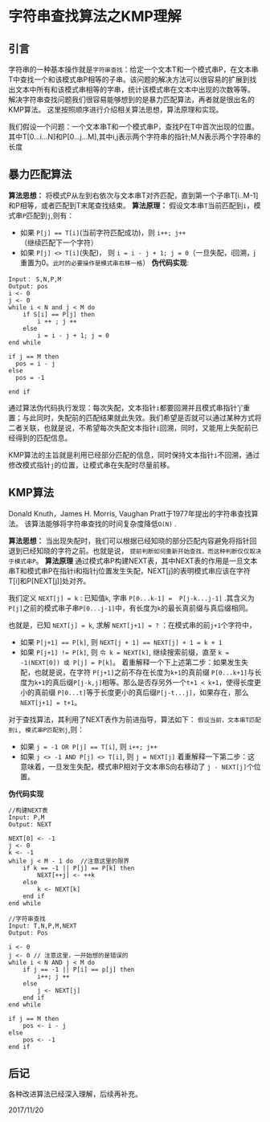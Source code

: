 # 字符串查找算法之KMP理解
## 引言
字符串的一种基本操作就是`字符串查找`：给定一个文本T和一个模式串P，在文本串T中查找一个和该模式串P相等的子串。该问题的解决方法可以很容易的扩展到找出文本中所有和该模式串相等的字串，统计该模式串在文本中出现的次数等等。
解决字符串查找问题我们很容易能够想到的是暴力匹配算法，再者就是很出名的KMP算法。
这里按照顺序进行介绍相关算法思想，算法原理和实现。

我们假设一个问题：一个文本串T和一个模式串P，查找P在T中首次出现的位置。其中T[0...i...N]和P[0...j...M],其中i,j表示两个字符串的指针;M,N表示两个字符串的长度
## 暴力匹配算法
**算法思想：**
将模式P从左到右依次与文本串T对齐匹配，直到第一个子串T[i..M-1]和P相等，或者匹配到T末尾查找结束。
**算法原理：**
假设文本串`T`当前匹配到`i`，模式串`P`匹配到`j`,则有：
 - 如果 `P[j] == T[i]`(当前字符匹配成功)，则 `i++; j++`（继续匹配下一个字符）
 - 如果 `P[j] <> T[i]`(失配)， 则 `i = i - j + 1; j = 0`（一旦失配，i回溯，j重置为0。`此时的必要操作是模式串右移一格`）
**伪代码实现**:

```
Input： S,N,P,M
Output: pos
i <- 0
j <- 0
while i < N and j < M do
    if S[i] == P[j] then
        i ++ ; j ++
    else 
        i = i - j + 1; j = 0
end while

if j == M then
  pos = i - j
else 
  pos = -1

end if

```

通过算法伪代码执行发现：每次失配，文本指针`i`都要回溯并且模式串指针'j'重置；与此同时，失配前的匹配结果就此失效。我们希望是否就可以通过某种方式将二者关联，也就是说，不希望每次失配文本指针`i`回溯，同时，又能用上失配前已经得到的匹配信息。

KMP算法的主旨就是利用已经部分匹配的信息，同时保持文本指针`i`不回溯，通过修改模式指针`j`的位置，让模式串在失配时尽量前移。

## KMP算法
Donald Knuth，James H. Morris, Vaughan Pratt于1977年提出的字符串查找算法。
该算法能够将字符串查找的时间复杂度降低`O(N)` .

**算法思想：**
当出现失配时，我们可以根据已经知晓的部分匹配内容避免将指针回退到已经知晓的字符之前。也就是说， `提前判断如何重新开始查找，而这种判断仅仅取决于模式串P`。
**算法原理**
通过模式串P构建NEXT表，其中NEXT表的作用是一旦文本串T和模式串P在指针i和指针j位置发生失配，NEXT[j]的表明模式串应该在字符T[i]和P[NEXT[j]]处对齐。

我们定义 `NEXT[j] = k` : 已知值`k`, 字串 `P[0...k-1] =  P[j-k...j-1]` .其含义为 `P[j]`之前的模式串子串`P[0...j-1]`中，有长度为`k`的最长真前缀与真后缀相同。

也就是，已知 `NEXT[j] = k`, 求解 `NEXT[j+1] = ?` ：在模式串的前`j+1`个字符中，
 - 如果 `P[j+1] == P[k]`, 则 `NEXT[j + 1] == NEXT[j] + 1 = k + 1`
 - 如果 `P[j+1] != P[k]`, 则 `令 k = NEXT[k]`, 继续搜索前缀，直至 `k = -1(NEXT[0]) 或 P[j] = P[k]`。
着重解释一个下上述第二步：如果发生失配，也就是说，在字符 `P[j+1]`之前不存在长度为`k+1`的真前缀 `P[0...k+1]`与长度为`k+1`的真后缀`P[j-k,j]`相等。那么是否存另外一个`t+1 < k+1`，使得长度更小的真前缀 `P[0...t]`等于长度更小的真后缀`P[j-t...j]`，如果存在，那么`NEXT[j+1] = t+1`。

对于查找算法，其利用了NEXT表作为前进指导，算法如下：
`假设当前，文本串T匹配到i, 模式串P匹配到j`,则：
 - 如果 `j = -1 OR P[j] == T[i]`, 则 `i++; j++`
 - 如果 `j <> -1 AND P[j] <> T[i]`, 则 `j = NEXT[j]`
着重解释一下第二步：这意味着，一旦发生失配，模式串P相对于文本串S向右移动了 `j - NEXT[j]`个位置。

**伪代码实现**
```
//构建NEXT表
Input: P,M
Output: NEXT

NEXT[0] <- -1
j <- 0
k <- -1
while j < M - 1 do  //注意这里的限界
    if k == -1 || P[j] == P[k] then
        NEXT[++j] <- ++k
    else 
        k <- NEXT[k]
    end if
end while

//字符串查找
Input: T,N,P,M,NEXT
Output: Pos

i <- 0
j <- 0 // 注意这里，一开始想的是错误的
while i < N AND j < M do
    if j == -1 || P[i] == p[j] then
        i++; j ++
    else 
        j <- NEXT[j]
    end if
end while

if j == M then
    pos <- i - j
else 
    pos <- -1
end if
```


## 后记
各种改进算法已经深入理解，后续再补充。

2017/11/20



